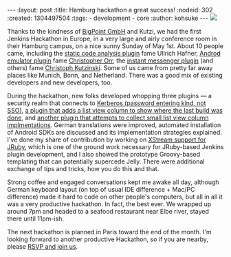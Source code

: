 --- :layout: post :title: Hamburg hackathon a great success! :nodeid: 302 :created: 1304497504 :tags: - development - core :author: kohsuke --- ![](http://farm6.static.flickr.com/5303/5686094521_c891761b7b_m.jpg)

Thanks to the kindness of [BigPoint GmbH](http://www.bigpoint.net/) and Kutzi, we had the first Jenkins Hackathon in Europe, in a very large and airly conference room in their Hamburg campus, on a nice sunny Sunday of May 1st. About 10 people came, including the [static code analysis plugin](https://wiki.jenkins-ci.org/display/JENKINS/Static+Code+Analysis+Plug-ins) fame Ullrich Hafner, [Androd emulator plugin](https://wiki.jenkins-ci.org/display/JENKINS/Android+Emulator+Plugin) fame [Christopher Orr](http://twitter.com/orrc), the [instant messenger plugin](https://wiki.jenkins-ci.org/display/JENKINS/Instant+Messaging+Plugin) (and others) fame [Christoph Kutzinski](http://twitter.com/#!/kutzi). Some of us came from pretty far away places like Munich, Bonn, and Netherland. There was a good mix of existing developers and new developers, too.

During the hackathon, new folks developed whopping three plugins — a security realm that connects to [Kerberos (password entering kind, not SSO)](https://github.com/jenkinsci/kerberos-authenticator-plugin), [a plugin that adds a list view column to show where the last build was done](https://github.com/jenkinsci/builton-column-plugin), and [another plugin that attempts to collect small list view column implmentations](https://github.com/jenkinsci/extra-columns-plugin/). German translations were improved, automated installation of Android SDKs are discussed and its implementation strategies explained. I've done my share of contribution by working on [XStream support for JRuby](https://github.com/jenkinsci/jruby-xstream), which is one of the ground work necessary for JRuby-based Jenkins plugin development, and I also showed the prototype Groovy-based templating that can potentially supercede Jelly. There were additional exchange of tips and tricks, how you do this and that.

Strong coffee and engaged conversations kept me awake all day, although German keyboard layout (on top of usual IDE difference + Mac/PC difference) made it hard to code on other people's computers, but all in all it was a very productive hackathon. In fact, the best ever. We wrapped up around 7pm and headed to a seafood restaurant near Elbe river, stayed there until 11pm-ish.

The next hackathon is planned in Paris toward the end of the month. I'm looking forward to another productive Hackathon, so if you are nearby, please [RSVP and join us](http://www.meetup.com/jenkinsmeetup/events/17178842/).
